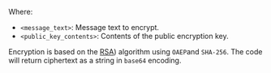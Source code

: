 Where:
* `<message_text>`: Message text to encrypt.
* `<public_key_contents>`: Contents of the public encryption key.

Encryption is based on the [RSA](https://en.wikipedia.org/wiki/RSA_(cryptosystem))) algorithm using `OAEP`and `SHA-256`. The code will return ciphertext as a string in `base64` encoding.